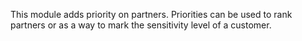 This module adds priority on partners. Priorities can be used to rank
partners or as a way to mark the sensitivity level of a customer.
